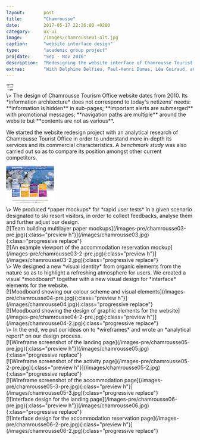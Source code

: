 ```yaml
---
layout:       post
title:        "Chamrousse"
date:         2017-05-17 22:26:00 +0200
category:     ux-ui
image:        /images/chamrousse01-alt.jpg
caption:      "website interface design"
type:         "academic group project"
projdate:     "Sep - Nov 2016"
description:  "Redesigning the website interface of Chamrousse Tourist Office"
extras:       "With Delphine Delfieu, Paul-Henri Dumas, Léa Guiraud, and Mélissa Dufour."
---
```



<div class="image entry" markdown="0">
<a href="/images/chamrousse01-alt.jpg" class="progressive replace">
<img src="/images-pre/chamrousse01-alt-pre.jpg" class="preview h" alt="Screenshot of the Chamrousse Tourist Office website" />
</a>
</div>

<div class="entry" markdown="1">
\>  
The design of Chamrousse Tourism Office website dates from 2010. Its *information architecture* does not correspond to today's netizens' needs: **information is hidden** in sub-pages; **important alerts are submerged** with promotional messages; **navigation paths are multiple** around the website but **contents are not as various**.

We started the website redesign project with an analytical research of Chamrousse Tourist Office in order to understand more in-depth its services and its commercial characteristics. A *benchmark study* was also carried out so as to compare its position amongst other current competitors.
</div>

<div class="image entry" markdown="0">
<a href="/images/chamrousse02.jpg" class="progressive replace">
<img src="/images-pre/chamrousse02-pre.jpg" class="preview h" alt="Screenshot of the Chamrousse Tourist Office website" />
</a>
</div>

<div class="entry thin" markdown="1">
\>  
We produced *paper mockups* for *rapid user tests* in a given scenario designated to ski resort visitors, in order to collect feedbacks, analyse them and further adjust our design.
</div>

<div class="image entry" markdown="1">
[![Team building multilayer paper mockups](/images-pre/chamrousse03-pre.jpg){:class="preview h"}](/images/chamrousse03.jpg){:class="progressive replace"}
</div>

<div class="image entry" markdown="1">
[![An example viewport of the accommodation reservation mockup](/images-pre/chamrousse03-2-pre.jpg){:class="preview h"}](/images/chamrousse03-2.jpg){:class="progressive replace"}
</div>

<div class="entry thin" markdown="1">
\>  
We designed a new *visual identity* from organic elements from the nature so as to highlight a refreshing atmosphere for users. We created a visual *moodboard* together with a new visual design for *interface* elements for the website.
</div>

<div class="image entry" markdown="1">
[![Moodboard showing our colour scheme and visual elements](/images-pre/chamrousse04-pre.jpg){:class="preview h"}](/images/chamrousse04.jpg){:class="progressive replace"}
</div>

<div class="image entry" markdown="1">
[![Moodboard showing the design of graphic elements for the website](/images-pre/chamrousse04-2-pre.jpg){:class="preview h"}](/images/chamrousse04-2.jpg){:class="progressive replace"}
</div>

<div class="entry thin" markdown="1">
\>  
In the end, we put our ideas on to *wireframes* and wrote an *analytical report* on our design process.
</div>

<div class="image entry thin" markdown="1">
[![Wireframe screenshot of the landing page](/images-pre/chamrousse05-pre.jpg){:class="preview h"}](/images/chamrousse05.jpg){:class="progressive replace"}

</div>

<div class="image entry thin" markdown="1">
[![Wireframe screenshot of the activity page](/images-pre/chamrousse05-2-pre.jpg){:class="preview h"}](/images/chamrousse05-2.jpg){:class="progressive replace"}
</div>

<div class="image entry thin" markdown="1">
[![Wireframe screenshot of the accommodation page](/images-pre/chamrousse05-3-pre.jpg){:class="preview h"}](/images/chamrousse05-3.jpg){:class="progressive replace"}
</div>

<div class="image entry thin" markdown="1">
[![Interface design for the landing page](/images-pre/chamrousse06-pre.jpg){:class="preview h"}](/images/chamrousse06.jpg){:class="progressive replace"}
</div>

<div class="image entry thin" markdown="1">
[![Interface design for the accommodation reservation page](/images-pre/chamrousse06-2-pre.jpg){:class="preview h"}](/images/chamrousse06-2.jpg){:class="progressive replace"}
</div>